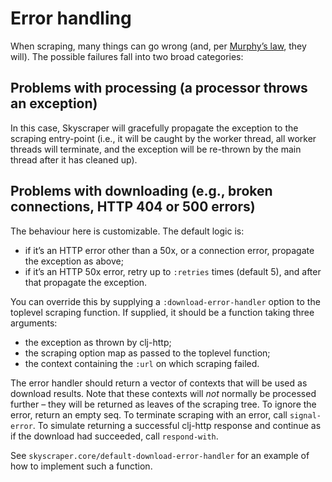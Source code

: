 # Error handling

When scraping, many things can go wrong (and, per [Murphy’s law][1], they will). The possible failures fall into two broad categories:

## Problems with processing (a processor throws an exception)

In this case, Skyscraper will gracefully propagate the exception to the scraping entry-point (i.e., it will be caught by the worker thread, all worker threads will terminate, and the exception will be re-thrown by the main thread after it has cleaned up).

## Problems with downloading (e.g., broken connections, HTTP 404 or 500 errors)

The behaviour here is customizable. The default logic is:

- if it’s an HTTP error other than a 50x, or a connection error, propagate the exception as above;
- if it’s an HTTP 50x error, retry up to `:retries` times (default 5), and after that propagate the exception.

You can override this by supplying a `:download-error-handler` option to the toplevel scraping function. If supplied, it should be a function taking three arguments:

- the exception as thrown by clj-http;
- the scraping option map as passed to the toplevel function;
- the context containing the `:url` on which scraping failed.

The error handler should return a vector of contexts that will be used as download results. Note that these contexts will _not_ normally be processed further – they will be returned as leaves of the scraping tree. To ignore the error, return an empty seq. To terminate scraping with an error, call `signal-error`. To simulate returning a successful clj-http response and continue as if the download had succeeded, call `respond-with`.

See `skyscraper.core/default-download-error-handler` for an example of how to implement such a function.

 [1]: https://en.wikipedia.org/wiki/Murphy%27s_law
